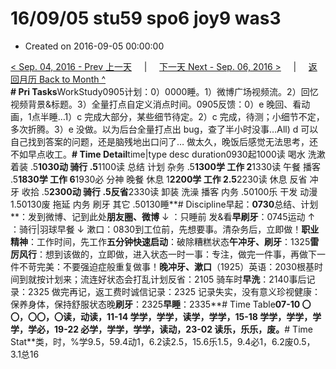 # 16/09/05 stu59 spo6 joy9 was3

* Created on 2016-09-05 00:00:00

[&lt; Sep. 04, 2016 - Prev 上一天](d04.md)     \|     [下一天 Next - Sep. 06, 2016 &gt;](d06.md)     \|     [返回月历 Back to Month ^](index.md)   
**\# Pri Tasks**WorkStudy0905计划：0）0000睡。1）微博广场视频流。2）回忆视频背景&标题。3）全量打点自定义消点时间。0905反馈：0）e 晚回、看动画，1点半睡…1）c 完成大部分，某些细节待定。2）c 完成，待测；小细节不定，多次折腾。3）e 没做。以为后台全量打点出 bug，查了半小时没事…All\) d 可以自己找到答案的问题，还是脑残地出口问了… 做太久，晚饭后感觉无法思考，还不如早点收工。**\# Time Detail**time\|type desc duration0930起1000读 喝水 洗漱 着装 .5**1030动 骑行 .5**1100读 总结 计划 杂务 .5**1300学 工作 2**1330读 午餐 播客 .5**1830学 工作 6**1930必 分神 晚餐 休息 1**2200学 工作 2.5**2230读 休息 反省 冲牙 收拾 .5**2300动 骑行 .5反省**2330读 卸装 洗澡 播客 内务 .50100乐 干发 动漫 1.50130废 拖延 内务 刷牙 其它 .50130睡**\# Discipline早起：**0730**总结、计划**：发到微博、记到此处**朋友圈、微博** ↓ ：只睡前 发&看**早刷牙**：0745运动 ↑ ：骑行\|羽球早餐 ↓ 漱口：0830到工位前，先想要事。清杂务后，立即做！**职业精神**：工作时间，先工作**五分钟快速启动**：破除糟糕状态**午冲牙、刷牙**：1325**雷厉风行**：想到该做的，立即做，进入状态一时一事：专注，做完一件事，再做下一件不苛完美：不要强迫症般重复做事！**晚冲牙、漱口**（1925）英语：2030根基时间到就按计划来；流连好状态会打乱计划反省：2105 骑车时**早洗**：2140事后记录：2325 做完再记，返工费时诚信记录：2325 记录失实，没有意义珍视健康：保养身体，保持舒服状态晚**刷牙**：2325**早睡**：2335**\# Time Table**07-10 〇〇，〇〇，〇读，动读，11-14 学学，学学，读学，学学，15-18 学学，学学，学学，学必，19-22 必学，学学，学学，读动，23-02 读乐，乐乐，废。**\# Time Stat**类，时，%学9.5，59.4动1，6.2读2.5，15.6乐1.5，9.4必1，6.2废0.5，3.1总16

